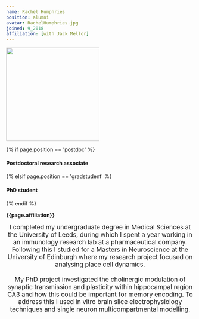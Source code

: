 ```yaml
---
name: Rachel Humphries
position: alumni
avatar: RachelHumphries.jpg
joined: 9_2018
affiliation: [with Jack Mellor]
---
```


<img width="250" src="{{site.baseurl}}/images/people/{{page.avatar}}" data-action="zoom">

 {% if page.position == 'postdoc' %}
<h4>Postdoctoral research associate</h4>
 {% elsif page.position == 'gradstudent' %}
<h4>PhD student</h4>
 {% endif %}

<b>{{page.affiliation}}</b>

<header class="masthead text-justify" style="font-size:120%">
I completed my undergraduate degree in Medical Sciences at the University of Leeds, during which I spent a year working in an immunology research lab at a pharmaceutical company. Following this I studied for a Masters in Neuroscience at the University of Edinburgh where my research project focused on analysing place cell dynamics.
<br><br>
My PhD project investigated the cholinergic modulation of synaptic transmission and plasticity within hippocampal region CA3 and how this could be important for memory encoding. To address this I used in vitro brain slice electrophysiology techniques and single neuron multicompartmental modelling.
</header>

